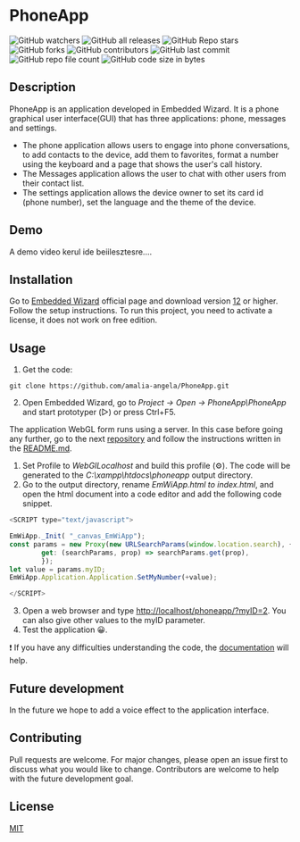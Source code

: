 # PhoneApp

![GitHub watchers](https://img.shields.io/github/watchers/amalia-angela/PhoneApp?color=green) ![GitHub all releases](https://img.shields.io/github/downloads/amalia-angela/PhoneApp/total?style=plastic) ![GitHub Repo stars](https://img.shields.io/github/stars/amalia-angela/PhoneApp?color=magenta) ![GitHub forks](https://img.shields.io/github/forks/amalia-angela/PhoneApp) ![GitHub contributors](https://img.shields.io/github/contributors/amalia-angela/PhoneApp?color=purple)
![GitHub last commit](https://img.shields.io/github/last-commit/amalia-angela/PhoneApp?color=%23ffff0f)
![GitHub repo file count](https://img.shields.io/github/directory-file-count/amalia-angela/PhoneApp?color=pink) 
![GitHub code size in bytes](https://img.shields.io/github/languages/code-size/amalia-angela/PhoneApp?color=aqua)

## Description

PhoneApp is an application developed in Embedded Wizard. It is a phone graphical user interface(GUI) that has three applications: phone, messages and settings. 
- The phone application allows users to engage into phone conversations, to add contacts to the device, add them to favorites, format a number using the keyboard and a page that shows the user's call history.
- The Messages application allows the user to chat with other users from their contact list.
- The settings application allows the device owner to set its card id (phone number), set the language and the  theme of the device.

## Demo
A demo video kerul ide beiilesztesre....

## Installation

Go to [Embedded Wizard](https://www.embedded-wizard.de/) official page and download version [12](https://www.embedded-wizard.de/news/embedded-wizard-12) or higher. Follow the setup instructions. To run this project, you need to activate a license, it does not work on free edition.


## Usage
1. Get the code:
```
git clone https://github.com/amalia-angela/PhoneApp.git
```
2. Open Embedded Wizard, go to *Project -> Open -> PhoneApp\PhoneApp* and start prototyper (▷) or press Ctrl+F5.

The application WebGL form runs using a server. In this case before going any further, go to the next [repository](https://github.com/amalia-angela/PhpServer) and follow the instructions written in the [README.md](https://github.com/amalia-angela/PhpServer/blob/main/README.md). 

1. Set Profile to *WebGILocalhost* and build this profile 	(⚙️). The code will be generated to the *C:\xampp\htdocs\phoneapp* output directory.
3. Go to the output directory, rename *EmWiApp.html to index.html*, and open the html document into a code editor and add the following code snippet.
```javascript
<SCRIPT type="text/javascript">

EmWiApp._Init( "_canvas_EmWiApp");
const params = new Proxy(new URLSearchParams(window.location.search), {
	    get: (searchParams, prop) => searchParams.get(prop),
		});
let value = params.myID;	  
EmWiApp.Application.Application.SetMyNumber(+value);

</SCRIPT>
```
3. Open a web browser and type [http://localhost/phoneapp/?myID=2](http://localhost/phoneapp/?myID=2). You can also give other values ​​to the myID parameter.
4. Test the application 😀.

❗ If you have any difficulties understanding the code, the [documentation](https://doc.embedded-wizard.de/) will help.


## Future development
In the future we hope to add a voice effect to the application interface.

## Contributing

Pull requests are welcome. For major changes, please open an issue first
to discuss what you would like to change. Contributors are welcome to help with the future development goal.

## License

[MIT](https://choosealicense.com/licenses/mit/)
